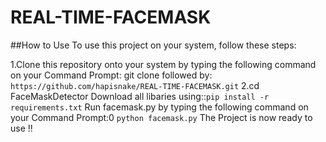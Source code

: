 # REAL-TIME-FACEMASK























##How to Use
To use this project on your system, follow these steps:

1.Clone this repository onto your system by typing the following command on your Command Prompt:
git clone 
followed by: ```https://github.com/hapisnake/REAL-TIME-FACEMASK.git```
2.cd FaceMaskDetector
Download all libaries using::```pip install -r requirements.txt```
Run facemask.py by typing the following command on your Command Prompt:0 ```python facemask.py```
The Project is now ready to use !!
